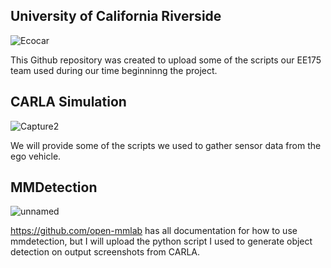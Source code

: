 
## University of California Riverside


![Ecocar](https://user-images.githubusercontent.com/82351282/224573491-84d9d6a7-f7d9-4525-9b0f-7ff24406ee9f.png)

This Github repository was created to upload some of the scripts our EE175 team used during our time beginninng the project.

## CARLA Simulation
![Capture2](https://user-images.githubusercontent.com/82351282/224574800-c8c696be-9133-4c9e-a98d-7a1b31feccb6.PNG)

We will provide some of the scripts we used to gather sensor data from the ego vehicle.

## MMDetection

![unnamed](https://user-images.githubusercontent.com/82351282/224574923-d3706120-0712-49c7-a6a3-776d05095432.jpg)

https://github.com/open-mmlab has all documentation for how to use mmdetection, but I will upload the python script I used to generate object detection on output screenshots from CARLA.







